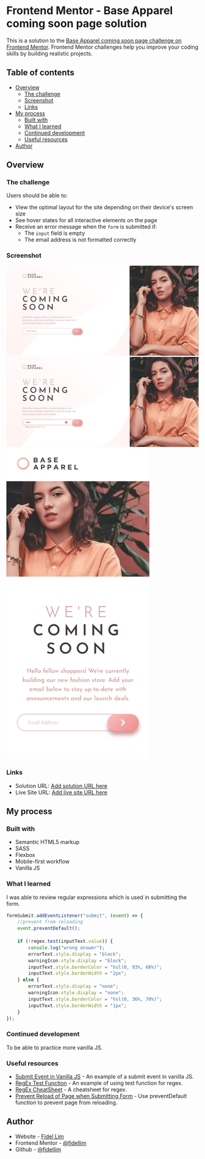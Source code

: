 # Frontend Mentor - Base Apparel coming soon page solution

This is a solution to the [Base Apparel coming soon page challenge on Frontend Mentor](https://www.frontendmentor.io/challenges/base-apparel-coming-soon-page-5d46b47f8db8a7063f9331a0). Frontend Mentor challenges help you improve your coding skills by building realistic projects.

## Table of contents

- [Overview](#overview)
  - [The challenge](#the-challenge)
  - [Screenshot](#screenshot)
  - [Links](#links)
- [My process](#my-process)
  - [Built with](#built-with)
  - [What I learned](#what-i-learned)
  - [Continued development](#continued-development)
  - [Useful resources](#useful-resources)
- [Author](#author)

## Overview

### The challenge

Users should be able to:

- View the optimal layout for the site depending on their device's screen size
- See hover states for all interactive elements on the page
- Receive an error message when the `form` is submitted if:
  - The `input` field is empty
  - The email address is not formatted correctly

### Screenshot

![Solution PC](./images/Solution%20PC.jpg)
![Solution PC Error](./images/Solution%20PC%20Error.jpg)
![Solution Mobile](./images/Solution%20Mobile.png)

### Links

- Solution URL: [Add solution URL here](https://your-solution-url.com)
- Live Site URL: [Add live site URL here](https://your-live-site-url.com)

## My process

### Built with

- Semantic HTML5 markup
- SASS
- Flexbox
- Mobile-first workflow
- Vanilla JS

### What I learned

I was able to review regular expressions which is used in submitting the form.

```js
formSubmit.addEventListener("submit", (event) => {
	//prevent from reloading
	event.preventDefault();

	if (!regex.test(inputText.value)) {
		console.log("wrong answer");
		errorText.style.display = "block";
		warningIcon.style.display = "block";
		inputText.style.borderColor = "hsl(0, 93%, 68%)";
		inputText.style.borderWidth = "2px";
	} else {
		errorText.style.display = "none";
		warningIcon.style.display = "none";
		inputText.style.borderColor = "hsl(0, 36%, 70%)";
		inputText.style.borderWidth = "1px";
	}
});
```

### Continued development

To be able to practice more vanilla JS.

### Useful resources

- [Submit Event in Vanilla JS](https://developer.mozilla.org/en-US/docs/Web/API/HTMLFormElement/submit_event) - An example of a submit event in vanilla JS.
- [RegEx Test Function](https://developer.mozilla.org/en-US/docs/Web/JavaScript/Reference/Global_Objects/RegExp/test) - An example of using test function for regex.
- [RegEx CheatSheet](https://developer.mozilla.org/en-US/docs/Web/JavaScript/Guide/Regular_Expressions/Cheatsheet) - A cheatsheet for regex.
- [Prevent Reload of Page when Submitting Form](https://stackoverflow.com/questions/9612569/prevent-browser-jump-to-top-page-when-submit-the-form) - Use preventDefault function to prevent page from reloading.

## Author

- Website - [Fidel Lim](https://fidellim-portfolio.netlify.app/)
- Frontend Mentor - [@fidellim](https://www.frontendmentor.io/profile/fidellim)
- Github - [@fidellim](https://github.com/fidellim)
